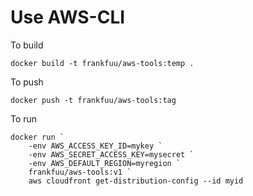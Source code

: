 # Use AWS-CLI

To build
```
docker build -t frankfuu/aws-tools:temp .
```

To push
```
docker push -t frankfuu/aws-tools:tag
```

To run
```
docker run `
    -env AWS_ACCESS_KEY_ID=mykey `
    -env AWS_SECRET_ACCESS_KEY=mysecret `
    -env AWS_DEFAULT_REGION=myregion `
    frankfuu/aws-tools:v1 `
    aws cloudfront get-distribution-config --id myid    
```